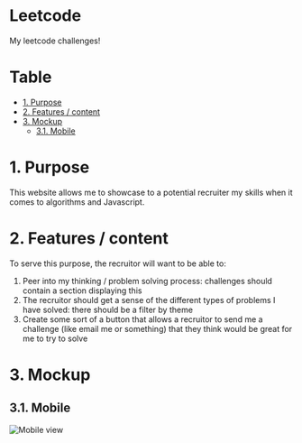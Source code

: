 # Leetcode <!-- omit in toc -->

My leetcode challenges!

# Table <!-- omit in toc -->

- [1. Purpose](#1-purpose)
- [2. Features / content](#2-features--content)
- [3. Mockup](#3-mockup)
  - [3.1. Mobile](#31-mobile)

# 1. Purpose

This website allows me to showcase to a potential recruiter my skills when it comes to algorithms and Javascript.

# 2. Features / content

To serve this purpose, the recruitor will want to be able to:

1. Peer into my thinking / problem solving process: challenges should contain a section displaying this
2. The recruitor should get a sense of the different types of problems I have solved: there should be a filter by theme
3. Create some sort of a button that allows a recruitor to send me a challenge (like email me or something) that they think would be great for me to try to solve

# 3. Mockup

## 3.1. Mobile

![Mobile view](https://i.ibb.co/hdkWsf0/mobile-view.png)
